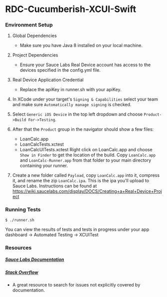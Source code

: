 # RDC-Cucumberish-XCUI-Swift

### Environment Setup

1. Global Dependencies
    * Make sure you have Java 8 installed on your local machine.

2. Project Dependencies
	* Ensure your Sauce Labs Real Device account has access to the devices specified in the config.yml file. 

3.  Real Device Application Credential
    * Replace the apiKey in runner.sh with your apiKey. 
    
4. In XCode under your target's `Signing & Capabilities` select your team and make sure `Automatically manage signing` is        checked.

5. Select `Generic iOS Device` in the top left dropdown and choose `Product->Build For->Testing`.

6. After that the `Product` group in the navigator should show a few files:
   * LoanCalc.app
   * LoanCalcTests.xctest
   * LoanCalcUITests.xctest
   Right click on LoanCalc.app and choose `Show in Finder` to get the location of the build.
   Copy `LoanCalc.app` and `LoanCalc-Runner.app` from that folder to your main directory containing your runner.
   
7. Create a new folder called `Payload`, copy `LoanCalc.app` into it, compress it, and rename the zip `LoanCalc.ipa`. This is    the ipa you'll upload to Sauce Labs. Instructions can be found at                                                            https://wiki.saucelabs.com/display/DOCS/Creating+a+Real+Device+Project

### Running Tests
```
$ ./runner.sh
```

You can view the results of tests and tests in progress under your app dashboard -> Automated Testing -> XCUITest

### Resources

##### [Sauce Labs Documentation](https://wiki.saucelabs.com/)

##### [Stack Overflow](http://stackoverflow.com/)
* A great resource to search for issues not explicitly covered by documentation.
